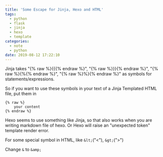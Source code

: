 ```yaml
---
title: 'Some Escape for Jinja, Hexo and HTML'
tags:
  - python
  - flask
  - jinja
  - hexo
  - template
categories:
  - note
  - python
date: 2019-08-12 17:22:10
---
```


Jinja takes "{% raw %}{{{% endraw %}", "{% raw %}}}{% endraw %}", "{% raw %}{%{% endraw %}", "{% raw %}%}{% endraw %}" as symbols for statements/expressions.

So if you want to use these symbols in your text of a Jinja Templated HTML file, put them in
```
{% raw %}
    your content
{% endraw %}
```

Hexo seems to use something like Jinja, so that also works when you are writing markdown file of hexo.
Or Hexo will raise an "unexpected token" template render error.

For some special symbol in HTML, like `&lt;`("<"), `&gt;`(">")

Change `&` to `&amp;`